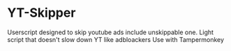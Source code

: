 # YT-Skipper
Userscript designed to skip youtube ads include unskippable one.
Light script that doesn't slow down YT like adbloackers
Use with Tampermonkey
